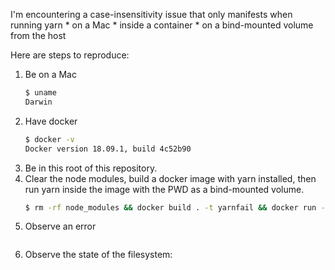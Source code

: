 I'm encountering a case-insensitivity issue that only manifests when running yarn
    * on a Mac
    * inside a container
    * on a bind-mounted volume from the host

Here are steps to reproduce:

1. Be on a Mac
    ```sh
    $ uname
    Darwin
    ```
2. Have docker
    ```sh
    $ docker -v
    Docker version 18.09.1, build 4c52b90
    ```
3. Be in this root of this repository.
4. Clear the node modules, build a docker image with yarn installed, then run yarn inside the image with the PWD as a bind-mounted volume.
    ```sh
    $ rm -rf node_modules && docker build . -t yarnfail && docker run -v ${PWD}:/app -it yarnfail /yarn-v1.13.0/bin/yarn install
    ```
5. Observe an error
    ```

    ```
6. Observe the state of the filesystem:
